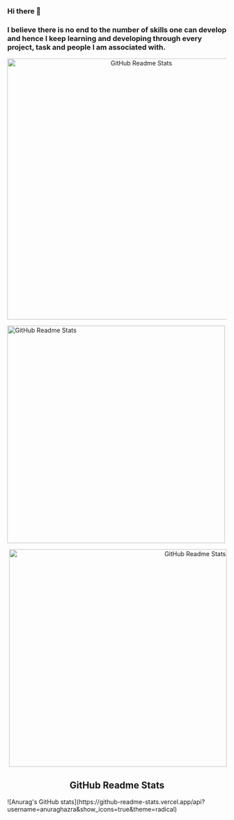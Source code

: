 ### Hi there 👋

### I believe there is no end to the number of skills one can develop and hence I keep learning and developing through every project, task and people I am associated with.

<p align="center">
 
 <img width="600px" src="https://github-readme-stats.vercel.app/api?username=vrdhoke" align="center" alt="GitHub Readme Stats" />
 
<p align="left">
 <img width="500px" src="https://raw.githubusercontent.com/abhisheknaiidu/abhisheknaiidu/master/code.gif" align="center" alt="GitHub Readme Stats" />
</p>
<p align="right">
 <img width="500px" src="https://github-readme-stats.vercel.app/api/top-langs/?username=vrdhoke&langs_count=8" align="center" alt="GitHub Readme Stats" />
 <h2 align="center">GitHub Readme Stats</h2>
 ![Anurag's GitHub stats](https://github-readme-stats.vercel.app/api?username=anuraghazra&show_icons=true&theme=radical)
</p>
</p>

